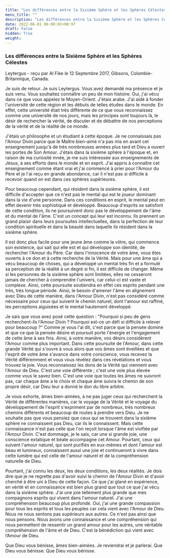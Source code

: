 ```yaml
---
title: "Les différences entre la Sixième Sphère et les Sphères Célestes"
menu_title: ""
description: "Les différences entre la Sixième Sphère et les Sphères Célestes"
date: 2022-06-01 06:00:01+00:97
draft: False
hidden: True
weight:
---
```

### Les différences entre la Sixième Sphère et les Sphères Célestes

Leytergus - reçu par Al Fike le 12 Septembre 2017, Gibsons, Colombie-Britannique, Canada.

Je suis de retour. Je suis Leytergus. Vous avez demandé ma présence et je suis venu. Vous souhaitez connaître un peu de mon histoire. Oui, j'ai vécu dans ce que vous appelez le Moyen-Orient. J'étais arabe. J'ai aidé à fonder l'université de cette région et les débuts de telles études dans le monde. En effet, cette université était très différente de ce que vous reconnaissez comme une université de nos jours, mais les principes sont toujours là, le désir de rechercher la vérité, de discuter et de débattre de nos perceptions de la vérité et de la réalité de ce monde.

J'étais un philosophe et un étudiant à cette époque. Je ne connaissais pas l'Amour Divin parce que le Maître bien-aimé n'a pas mis en avant cet enseignement jusqu'à de très nombreuses années plus tard et Dieu a ouvert les portes de Son Amour. J'étais dans la sixième sphère à l'époque et, en raison de ma curiosité innée, je me suis intéressée aux enseignements de Jésus, à ses efforts dans le monde et en esprit. J'ai appris à connaître cet enseignement comme étant vrai et j'ai commencé à prier pour l'Amour du Père et je l'ai reçu en grande abondance, car il n'est pas si difficile à recevoir quand on est dans ces sphères supérieures.

Pour beaucoup cependant, qui résident dans la sixième sphère, il est difficile d'accepter que ce n'est pas le mental qui est le joueur dominant dans la vie d'une personne. Dans ces conditions en esprit, le mental peut en effet devenir très sophistiqué et développé. Beaucoup d'esprits se satisfont de cette condition, ils ne poursuivent donc pas le développement de l'âme et du mental de l'âme. C'est un concept qui leur est inconnu. Ils prennent un grand plaisir dans leurs poursuites intellectuelles, dans la perfection de leur condition spirituelle et dans la beauté dans laquelle ils résident dans la sixième sphère.

Il est donc plus facile pour une jeune âme comme la vôtre, qui commence son existence, qui sait qui elle est et qui développe son identité, de rechercher l'Amour du Père. Car dans l'innocence de votre âme, vous êtes ouverts à ce don et à cette recherche de la Vérité. Mais pour une âme qui a vécu beaucoup de choses, qui a développé un mental très fin et a formulé sa perception de la réalité à un degré si fin, il est difficile de changer. Même si les personnes de la sixième sphère sont limitées, elles ne cesseront jamais de chercher à comprendre l'univers, car celui-ci est vaste et complexe. Ainsi, cette poursuite soutiendra en effet ces esprits pendant une très, très longue période. Ainsi, le besoin d'amener l'âme en alignement avec Dieu de cette manière, dans l'Amour Divin, n'est pas considéré comme nécessaire pour ceux qui suivent le chemin naturel, dont l'amour est raffiné, les perceptions aiguisées et le mental hautement développé.

Je sais que vous avez posé cette question : "Pourquoi si peu de gens recherchent-ils l'Amour Divin ? Pourquoi est-ce un défi si difficile à relever pour beaucoup ?" Comme je vous l'ai dit, c'est parce que la pensée domine et que ce que la pensée désire et poursuit porte l'énergie et l'engagement de cette âme à ses fins. Ainsi, à votre manière, vos désirs considèrent l'Amour comme plus important. Dans cette poursuite de l'Amour, dans cette grande Vérité qui s'ouvre à vous alors que vos âmes sont éveillées et que l'esprit de votre âme s'avance dans votre conscience, vous recevez la Vérité différemment et vous vous révélez dans ces révélations et vous trouvez la joie. Vous reconnaissez les dons de la Vérité qui viennent avec l'Amour de Dieu. C'est une voie différente ; c'est une voie plus élevée comme vous le savez bien. C'est une voie que toutes les âmes ne suivront pas, car chaque âme a le choix et chaque âme suivra le chemin de son propre désir, car Dieu leur a donné le don du libre arbitre.

Je vous exhorte, âmes bien-aimées, à ne pas juger ceux qui recherchent la Vérité de différentes manières, car le voyage de la Vérité et le voyage du développement de l'esprit s'expriment par de nombreux, très nombreux chemins différents et beaucoup de routes à prendre vers Dieu. Je ne souhaite pas que vous pensiez que ceux qui se trouvent dans la sixième sphère ne connaissent pas Dieu, car ils le connaissent. 
Mais cette connaissance n'est pas celle que l'on reçoit lorsque l'âme est vivifiée par l'Amour Divin.
C'est dommage, je le sais, car une si grande joie, une conscience extatique et béate accompagne cet Amour. Pourtant, ceux qui suivent l'amour naturel, qui sont purifiés en eux-mêmes et dont l'amour est beau et lumineux, connaissent aussi une joie et continueront à vivre dans cette lumière qui est celle de l'amour naturel et de la compréhension naturelle de Dieu.

Pourtant, j'ai connu les deux, les deux conditions, les deux réalités. Je dois dire que je ne regrette pas d'avoir suivi le chemin de l'Amour Divin et d'avoir cherché à être uni à Dieu de cette façon. Ce que j'ai glané en expérience, en vérité et en connaissance est bien plus grand que tout ce que j'ai vécu dans la sixième sphère. J'ai une joie tellement plus grande que mes compagnons esprits qui vivent dans l'amour naturel. J'ai une compréhension beaucoup plus profonde. Oui, j'ai une grande compassion pour tous les esprits et tous les peuples car cela vient avec l'Amour de Dieu. Nous ne nous sentons pas supérieurs aux autres. Ce n'est pas ainsi que nous pensons. Nous avons une connaissance et une compréhension qui nous permettent de ressentir un grand amour pour les autres, une véritable compréhension de l'âme et de Dieu. C'est la bénédiction qui vient avec l’Amour de Dieu.

Que Dieu vous bénisse, âmes bien-aimées. Je reviendrai et je parlerai. Que Dieu vous bénisse. Que Dieu vous bénisse.
